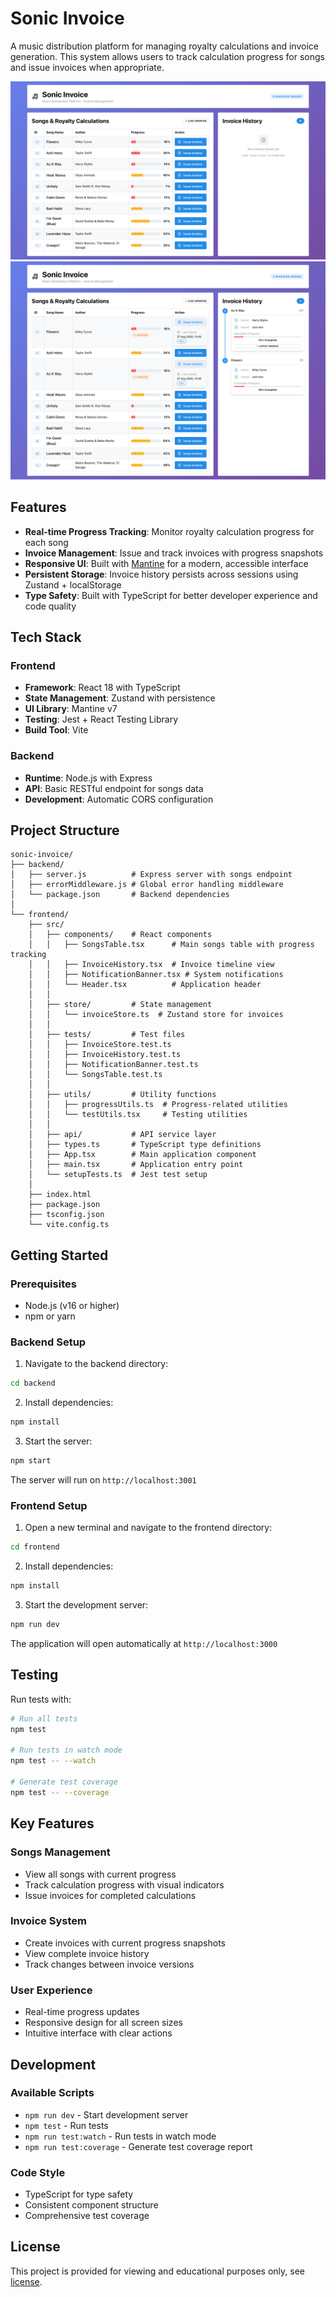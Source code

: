 # Sonic Invoice

A music distribution platform for managing royalty calculations and invoice generation. This system allows users to track calculation progress for songs and issue invoices when appropriate.

![Dashboard overview](./screenshots/dashboard_overview.png)
![Invoice history](./screenshots/invoice_history.png)

## Features

- **Real-time Progress Tracking**: Monitor royalty calculation progress for each song
- **Invoice Management**: Issue and track invoices with progress snapshots
- **Responsive UI**: Built with [Mantine](https://mantine.dev/) for a modern, accessible interface
- **Persistent Storage**: Invoice history persists across sessions using Zustand + localStorage
- **Type Safety**: Built with TypeScript for better developer experience and code quality

## Tech Stack

### Frontend
- **Framework**: React 18 with TypeScript
- **State Management**: Zustand with persistence
- **UI Library**: Mantine v7
- **Testing**: Jest + React Testing Library
- **Build Tool**: Vite

### Backend
- **Runtime**: Node.js with Express
- **API**: Basic RESTful endpoint for songs data
- **Development**: Automatic CORS configuration

## Project Structure

```
sonic-invoice/
├── backend/
│   ├── server.js          # Express server with songs endpoint
│   ├── errorMiddleware.js # Global error handling middleware
│   └── package.json       # Backend dependencies
│
└── frontend/
    ├── src/
    │   ├── components/    # React components
    │   │   ├── SongsTable.tsx      # Main songs table with progress tracking
    │   │   ├── InvoiceHistory.tsx  # Invoice timeline view
    │   │   ├── NotificationBanner.tsx # System notifications
    │   │   └── Header.tsx          # Application header
    │   │
    │   ├── store/         # State management
    │   │   └── invoiceStore.ts  # Zustand store for invoices
    │   │
    │   ├── tests/         # Test files
    │   │   ├── InvoiceStore.test.ts
    │   │   ├── InvoiceHistory.test.ts
    │   │   ├── NotificationBanner.test.ts
    │   │   └── SongsTable.test.ts
    │   │
    │   ├── utils/         # Utility functions
    │   │   ├── progressUtils.ts  # Progress-related utilities
    │   │   └── testUtils.tsx     # Testing utilities
    │   │
    │   ├── api/           # API service layer
    │   ├── types.ts       # TypeScript type definitions
    │   ├── App.tsx        # Main application component
    │   ├── main.tsx       # Application entry point
    │   └── setupTests.ts  # Jest test setup
    │
    ├── index.html
    ├── package.json
    ├── tsconfig.json
    └── vite.config.ts
```

## Getting Started

### Prerequisites
- Node.js (v16 or higher)
- npm or yarn

### Backend Setup

1. Navigate to the backend directory:
```bash
cd backend
```

2. Install dependencies:
```bash
npm install
```

3. Start the server:
```bash
npm start
```

The server will run on `http://localhost:3001`

### Frontend Setup

1. Open a new terminal and navigate to the frontend directory:
```bash
cd frontend
```

2. Install dependencies:
```bash
npm install
```

3. Start the development server:
```bash
npm run dev
```

The application will open automatically at `http://localhost:3000`

## Testing

Run tests with:
```bash
# Run all tests
npm test

# Run tests in watch mode
npm test -- --watch

# Generate test coverage
npm test -- --coverage
```

## Key Features

### Songs Management
- View all songs with current progress
- Track calculation progress with visual indicators
- Issue invoices for completed calculations

### Invoice System
- Create invoices with current progress snapshots
- View complete invoice history
- Track changes between invoice versions

### User Experience
- Real-time progress updates
- Responsive design for all screen sizes
- Intuitive interface with clear actions

## Development

### Available Scripts

- `npm run dev` - Start development server
- `npm test` - Run tests
- `npm run test:watch` - Run tests in watch mode
- `npm run test:coverage` - Generate test coverage report

### Code Style
- TypeScript for type safety
- Consistent component structure
- Comprehensive test coverage

## License

This project is provided for viewing and educational purposes only, see [license](https://github.com/panopticon5/sonic-invoice?tab=License-1-ov-file#readme).